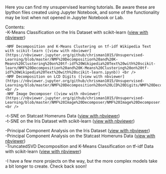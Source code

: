 

Here you can find my unsupervised learning tutorials. Be aware these are Ipython files created using Jupyter Notebook, 
and some of the functionality may be lost when not opened in Jupyter Notebook or Lab.

Contents:<br />
    -K-Means Classification on the Iris Dataset with scikit-learn ([view with nbviewer](https://nbviewer.jupyter.org/github/chrisman1015/Unsupervised-Learning/blob/master/K-Means%20Classification%20on%20the%20Iris%20Dataset%20with%20scikit-learn/K-Means%20Classification%20on%20the%20Iris%20Dataset%20with%20scikit-learn.ipynb)) <br />
    
    -NMF Decomposition and K-Means Clustering on tf-idf Wikipedia Text with scikit-learn ([view with nbviewer](https://nbviewer.jupyter.org/github/chrisman1015/Unsupervised-Learning/blob/master/NMF%20Decomposition%20and%20K-Means%20Clustering%20on%20tf-idf%20Wikipedia%20Text%20with%20scikit-learn/NMF%20Decomposition%20and%20K-Means%20Clustering%20on%20tf-idf%20Wikipedia%20Text%20with%20scikit-learn.ipynb)) <br />
    -NMF Decomposition on LCD Digits ([view with nbviewer](https://nbviewer.jupyter.org/github/chrisman1015/Unsupervised-Learning/blob/master/NMF%20Decomposition%20on%20LCD%20Digits/NMF%20Decomposition%20on%20LCD%20Digits.ipynb)) <br />
    -NMF Image Decomposer ([view with nbviewer](https://nbviewer.jupyter.org/github/chrisman1015/Unsupervised-Learning/blob/master/NMF%20Image%20Decomposer/NMF%20Image%20Decomposer.ipynb)) <br />
  
  -t-SNE on Statcast Homeruns Data ([view with nbviewer](https://nbviewer.jupyter.org/github/chrisman1015/Unsupervised-Learning/blob/master/t-SNE%20on%20Statcast%20Homeruns%20Data/t-SNE%20on%20Statcast%20Homeruns%20Data.ipynb)) <br />
  -t-SNE on the Iris Dataset with scikit-learn ([view with nbviewer](https://nbviewer.jupyter.org/github/chrisman1015/Unsupervised-Learning/blob/master/t-SNE%20on%20the%20Iris%20Dataset%20with%20scikit-learn/t-SNE%20classification%20on%20the%20Iris%20Dataset%20with%20scikit-learn.ipynb)) <br />
  

   -Principal Component Analysis on the Iris Dataset ([view with nbviewer](https://nbviewer.jupyter.org/github/chrisman1015/Unsupervised-Learning/blob/master/PCA%20on%20the%20Iris%20Dataset%20with%20scikit-learn/Principal%20Component%20Analysis.ipynb)) <br />
   -Principal Component Analysis on the Statcast Homeruns Data ([view with nbviewer](https://nbviewer.jupyter.org/github/chrisman1015/Unsupervised-Learning/blob/master/PCA%20on%20Statcast%20Homeruns%20Data/PCA%20on%20Statcast%20Homeruns%20Data.ipynb)) <br />
   -TruncatedSVD Decomposition and K-Means Classification on tf-idf Data with scikit-learn ([view with nbviewer](https://nbviewer.jupyter.org/github/chrisman1015/Unsupervised-Learning/blob/master/TruncatedSVD%20Decomposition%20and%20K-Means%20Classification%20on%20tf-idf%20Data%20with%20scikit-learn/K-Means%20Classification%20on%20tf-idf%20Data%20with%20TruncatedSVD%20and%20scikit-learn.ipynb)) <br />
   
  -I have a few more projects on the way, but the more complex models take a bit longer to create. Check back soon!
